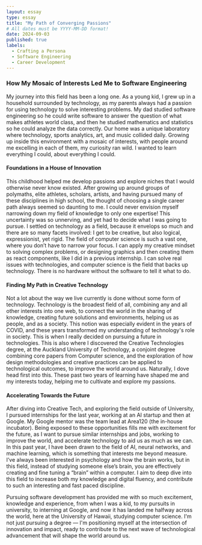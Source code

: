 ```yaml
---
layout: essay
type: essay
title: "My Path of Converging Passions"
# All dates must be YYYY-MM-DD format!
date: 2024-09-03
published: true
labels:
  - Crafting a Persona
  - Software Engineering
  - Career Development
---
```



### How My Mosaic of Interests Led Me to Software Engineering

My journey into this field has been a long one. As a young kid, I grew up in a household surrounded by technology, as my parents always had a passion for using technology to solve interesting problems. My dad studied software engineering so he could write software to answer the question of what makes athletes world class, and then he studied mathematics and statistics so he could analyze the data correctly. Our home was a unique laboratory where technology, sports analytics, art, and music collided daily. Growing up inside this environment with a mosaic of interests, with people around me excelling in each of them, my curiosity ran wild. I wanted to learn everything I could, about everything I could. 

#### Foundations in a House of Innovation

This childhood helped me develop passions and explore niches that I would otherwise never know existed. After growing up around groups of polymaths, elite athletes, scholars, artists, and having pursued many of these disciplines in high school, the thought of choosing a single career path always seemed so daunting to me. I could never envision myself narrowing down my field of knowledge to only one expertise! This uncertainty was so unnerving, and yet had to decide what I was going to pursue. I settled on technology as a field, because it envelops so much and there are so many facets involved: I get to be creative, but also logical, expressionist, yet rigid. The field of computer science is such a vast one, where you don’t have to narrow your focus. I can apply my creative mindset to solving complex problems, or designing graphics and then creating them as react components, like I did in a previous internship. I can solve real issues with technologies, and computer science is the field that backs up technology. There is no hardware without the software to tell it what to do. 

#### Finding My Path in Creative Technology

Not a lot about the way we live currently is done without some form of technology. Technology is the broadest field of all, combining any and all other interests into one web, to connect the world in the sharing of knowledge, creating future solutions and environments, helping us as people, and as a society. This notion was especially evident in the years of COVID, and these years transformed my understanding of technology's role in society. This is when I really decided on pursuing a future in technologies. This is also where I discovered the Creative Technologies degree, at the Auckland University of Technology, a conjoint degree combining core papers from Computer science, and the exploration of how design methodologies and creative practices can be applied to technological outcomes, to improve the world around us. Naturally, I dove head first into this. These past two years of learning have shaped me and my interests today, helping me to cultivate and explore my passions. 

#### Accelerating Towards the Future

After diving into Creative Tech, and exploring the field outside of University, I pursued internships for the last year, working at an AI startup and then at Google. My Google mentor was the team lead at Area120 (the in-house incubator). Being exposed to these opportunities fills me with excitement for the future, as I want to pursue similar internships and jobs, working to improve the world, and accelerate technology to aid us as much as we can. In this past year, I have been drawn to the field of AI, neural networks, and machine learning, which is something that interests me beyond measure. I’ve always been interested in psychology and how the brain works, but in this field, instead of studying someone else’s brain,  you are effectively creating and fine tuning a “brain” within a computer. I aim to deep dive into this field to increase both my knowledge and digital fluency, and contribute to such an interesting and fast paced discipline. 

Pursuing software development has provided me with so much excitement, knowledge and experience, from when I was a kid, to my pursuits in university, to interning at Google, and now it has landed me halfway across the world, here at the University of Hawaii, studying computer science. I'm not just pursuing a degree — I'm positioning myself at the intersection of innovation and impact, ready to contribute to the next wave of technological advancement that will shape the world around us.
